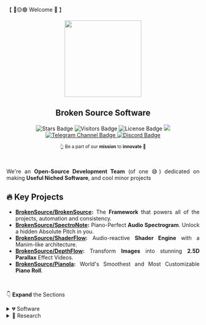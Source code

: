 【 🔴🟡🟢 Welcome 👋 】

<div align="justify">

<div align="center">
  <img src="https://avatars.githubusercontent.com/u/110147748" width="200">

  <h2>Broken Source Software</h2>

  <img src="https://img.shields.io/github/followers/BrokenSource?style=flat" alt="Stars Badge"/>
  <img src="https://img.shields.io/endpoint?url=https%3A%2F%2Fhits.dwyl.com%2FBrokenSource%2FBrokenSource.json%3Fshow%3Dunique&label=Visitors&color=blue" alt="Visitors Badge"/>
  <img src="https://img.shields.io/github/license/BrokenSource/BrokenSource?color=blue" alt="License Badge"/>
  <img src="https://img.shields.io/pypi/v/broken-source"/>
  <a href="https://t.me/brokensource">
    <img src="https://img.shields.io/badge/Telegram-Channel-blue?logo=telegram" alt="Telegram Channel Badge"/>
  </a>
  <a href="https://discord.gg/KjqvcYwRHm">
    <img src="https://img.shields.io/discord/1184696441298485370?label=Discord&color=blue" alt="Discord Badge"/>
  </a>

  <sub> 👆 Be a part of our **mission** to **innovate** 🚀 </sub>
</div>

<br>

We're an **Open-Source Development Team** (of one 😅) dedicated on making **Useful Niched Software**, and cool minor projects


## 🔥 Key Projects
- **[BrokenSource/BrokenSource](https://github.com/BrokenSource/BrokenSource):** The **Framework** that powers all of the projects, automation and consistency.
- **[BrokenSource/SpectroNote](https://github.com/BrokenSource/SpectroNote):** Piano-Perfect **Audio Spectrogram**. Unlock a hidden Absolute Pitch in you.
- **[BrokenSource/ShaderFlow](https://github.com/BrokenSource/ShaderFlow):** Audio-reactive **Shader Engine** with a Manim-like architecture.
- **[BrokenSource/DepthFlow](https://github.com/BrokenSource/DepthFlow):** Transform **Images** into stunning **2.5D Parallax** Effect Videos.
- **[BrokenSource/Pianola](https://github.com/BrokenSource/Pianola):** World's Smoothest and Most Customizable **Piano Roll**.

<br>

👇 **Expand** the Sections

<details>
<summary>💔 Software</summary>

## 💔 Software

> We code specific tools we long to use and think the world needs, new or libre

**Uniqueness**, **consistency** and **scoping** are core parts of our philosophy, if a piece of code or theory is too complex we attempt to innovate simplifying it

- We build **trust** by being **transparent** and **open** about our code and development process

Our main repository<sup>(a monorepo)</sup> is called [BrokenSource](https://github.com/BrokenSource/BrokenSource), we have a **convenience** clone script and auto dependencies setup, you can **run any project** from there

The main areas we develop for are:

- Computer generated imagery
- Digital signal processing
- Electrical engineering

The name **Broken** _about the Source_ is merely comical in a way to represent the always ongoing war about **code logistics** everyone faces and that pathed its way towards creating this organization and monorepo

`Broken` is also the shared code among all projects, a very bleeding edge library <sub><i>it doesn't care of stability /s!</i></sub>

<sub> Also _Open_ and _Broken_ are somewhat similar on speech 😅 </sub>

<br>
<br>
</details>


<details>
<summary>🔎 Research</summary>

## 🔎 Research
When applicable, as a means of lowering the barrier for newcomers and contributing to libre science, we self-publish [papers](https://github.com/BrokenSource/Papers) explaining in readable details the _gotchas_ on the technology we use on our Software

For example, here's some starting ideas of many projects

- Writing an Spectrogram is no easy task converting the raw Fourier Transform to a exponential base 2 frequencies column vector

- Osciloscopes are too expensive? You (already) have a decent one for very cheap and don't know it

- Audio samples library is cluttered? Let's sort them by similarity

- Shunt power factor correction in circuits can be done simply by looking at the impedance, without calculating reactive power

- Why to break Newton-Raphson power flow equations into real and imaginary components creating complexity with nearly identical formulas? Let's do it in phasor form!

Our mission is to put an end these problems and annoyances; and to put to use experimental theories for fixing them while also sharing the knowledge

<br>
<br>
</details>

</div>
